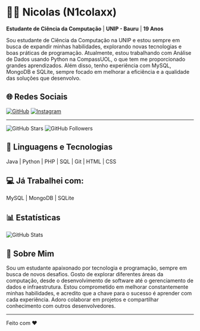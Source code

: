 # 👨‍💻 Nicolas (N1colaxx)  
**Estudante de Ciência da Computação** | **UNIP - Bauru** | **19 Anos**

Sou estudante de Ciência da Computação na UNIP e estou sempre em busca de expandir minhas habilidades, explorando novas tecnologias e boas práticas de programação. Atualmente, estou trabalhando com Análise de Dados usando Python na CompassUOL, o que tem me proporcionado grandes aprendizados. Além disso, tenho experiência com MySQL, MongoDB e SQLite, sempre focado em melhorar a eficiência e a qualidade das soluções que desenvolvo.

## 🌐 Redes Sociais

[![GitHub](https://img.shields.io/badge/GitHub-100000?style=for-the-badge&logo=github&logoColor=white)](https://github.com/N1colaxx)
[![Instagram](https://img.shields.io/badge/Instagram-E4405F?style=for-the-badge&logo=instagram&logoColor=white)](https://www.instagram.com/ni.colaxx/)

---

![GitHub Stars](https://img.shields.io/github/stars/N1colaxx?style=social)
![GitHub Followers](https://img.shields.io/github/followers/N1colaxx?style=social)



## 🤖 Linguagens e Tecnologias  
Java | Python | PHP | SQL | Git | HTML | CSS

## 💻 Já Trabalhei com:  
MySQL | MongoDB | SQLite

## 📊 Estatísticas  
![GitHub Stats](https://github-readme-stats.vercel.app/api?username=N1colaxx&show_icons=true&hide_title=true&hide_border=true&count_private=true&theme=radical)

## 💬 Sobre Mim  
Sou um estudante apaixonado por tecnologia e programação, sempre em busca de novos desafios. Gosto de explorar diferentes áreas da computação, desde o desenvolvimento de software até o gerenciamento de dados e infraestrutura. Estou comprometido em melhorar constantemente minhas habilidades, e acredito que a chave para o sucesso é aprender com cada experiência. Adoro colaborar em projetos e compartilhar conhecimento com outros desenvolvedores.

---

Feito com ❤️

